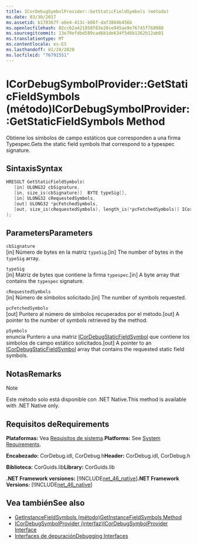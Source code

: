 ```yaml
---
title: ICorDebugSymbolProvider::GetStaticFieldSymbols (método)
ms.date: 03/30/2017
ms.assetid: b178367f-a6e4-413c-b06f-daf3804b456b
ms.openlocfilehash: 02cc62a421058f83e28ce945ae9e76745f768988
ms.sourcegitcommit: 13e79efdbd589cad6b1de634f5d6b1262b12ab01
ms.translationtype: MT
ms.contentlocale: es-ES
ms.lasthandoff: 01/28/2020
ms.locfileid: "76791551"
---
```

# <a name="icordebugsymbolprovidergetstaticfieldsymbols-method"></a><span data-ttu-id="059cb-102">ICorDebugSymbolProvider::GetStaticFieldSymbols (método)</span><span class="sxs-lookup"><span data-stu-id="059cb-102">ICorDebugSymbolProvider::GetStaticFieldSymbols Method</span></span>
<span data-ttu-id="059cb-103">Obtiene los símbolos de campo estáticos que corresponden a una firma Typespec.</span><span class="sxs-lookup"><span data-stu-id="059cb-103">Gets the static field symbols that correspond to a typespec signature.</span></span>  
  
## <a name="syntax"></a><span data-ttu-id="059cb-104">Sintaxis</span><span class="sxs-lookup"><span data-stu-id="059cb-104">Syntax</span></span>  
  
```cpp  
HRESULT GetStaticFieldSymbols(  
   [in] ULONG32 cbSignature,  
   [in, size_is(cbSignature)]  BYTE typeSig[],  
   [in] ULONG32 cRequestedSymbols,  
   [out] ULONG32 *pcFetchedSymbols,  
   [out, size_is(cRequestedSymbols), length_is(*pcFetchedSymbols)] ICorDebugStaticFieldSymbol *pSymbols[]  
);  
```  
  
## <a name="parameters"></a><span data-ttu-id="059cb-105">Parameters</span><span class="sxs-lookup"><span data-stu-id="059cb-105">Parameters</span></span>  
 `cbSignature`  
 <span data-ttu-id="059cb-106">[in] Número de bytes en la matriz `typeSig`.</span><span class="sxs-lookup"><span data-stu-id="059cb-106">[in] The number of bytes in the `typeSig` array.</span></span>  
  
 `typeSig`  
 <span data-ttu-id="059cb-107">[in] Matriz de bytes que contiene la firma `typespec`.</span><span class="sxs-lookup"><span data-stu-id="059cb-107">[in] A byte array that contains the `typespec` signature.</span></span>  
  
 `cRequestedSymbols`  
 <span data-ttu-id="059cb-108">[in] Número de símbolos solicitado.</span><span class="sxs-lookup"><span data-stu-id="059cb-108">[in] The number of symbols requested.</span></span>  
  
 `pcFetchedSymbols`  
 <span data-ttu-id="059cb-109">[out] Puntero al número de símbolos recuperados por el método.</span><span class="sxs-lookup"><span data-stu-id="059cb-109">[out] A pointer to the number of symbols retrieved by the method.</span></span>  
  
 `pSymbols`  
 <span data-ttu-id="059cb-110">enuncia Puntero a una matriz [ICorDebugStaticFieldSymbol](icordebugstaticfieldsymbol-interface.md) que contiene los símbolos de campo estático solicitados.</span><span class="sxs-lookup"><span data-stu-id="059cb-110">[out] A pointer to an [ICorDebugStaticFieldSymbol](icordebugstaticfieldsymbol-interface.md) array that contains the requested static field symbols.</span></span>  
  
## <a name="remarks"></a><span data-ttu-id="059cb-111">Notas</span><span class="sxs-lookup"><span data-stu-id="059cb-111">Remarks</span></span>  
  
> [!NOTE]
> <span data-ttu-id="059cb-112">Este método solo está disponible con .NET Native.</span><span class="sxs-lookup"><span data-stu-id="059cb-112">This method is available with .NET Native only.</span></span>  
  
## <a name="requirements"></a><span data-ttu-id="059cb-113">Requisitos de</span><span class="sxs-lookup"><span data-stu-id="059cb-113">Requirements</span></span>  
 <span data-ttu-id="059cb-114">**Plataformas:** Vea [Requisitos de sistema](../../../../docs/framework/get-started/system-requirements.md).</span><span class="sxs-lookup"><span data-stu-id="059cb-114">**Platforms:** See [System Requirements](../../../../docs/framework/get-started/system-requirements.md).</span></span>  
  
 <span data-ttu-id="059cb-115">**Encabezado:** CorDebug.idl, CorDebug.h</span><span class="sxs-lookup"><span data-stu-id="059cb-115">**Header:** CorDebug.idl, CorDebug.h</span></span>  
  
 <span data-ttu-id="059cb-116">**Biblioteca:** CorGuids.lib</span><span class="sxs-lookup"><span data-stu-id="059cb-116">**Library:** CorGuids.lib</span></span>  
  
 <span data-ttu-id="059cb-117">**.NET Framework versiones:** [!INCLUDE[net_46_native](../../../../includes/net-46-native-md.md)]</span><span class="sxs-lookup"><span data-stu-id="059cb-117">**.NET Framework Versions:** [!INCLUDE[net_46_native](../../../../includes/net-46-native-md.md)]</span></span>  
  
## <a name="see-also"></a><span data-ttu-id="059cb-118">Vea también</span><span class="sxs-lookup"><span data-stu-id="059cb-118">See also</span></span>

- [<span data-ttu-id="059cb-119">GetInstanceFieldSymbols (método)</span><span class="sxs-lookup"><span data-stu-id="059cb-119">GetInstanceFieldSymbols Method</span></span>](icordebugsymbolprovider-getinstancefieldsymbols-method.md)
- [<span data-ttu-id="059cb-120">ICorDebugSymbolProvider (interfaz)</span><span class="sxs-lookup"><span data-stu-id="059cb-120">ICorDebugSymbolProvider Interface</span></span>](icordebugsymbolprovider-interface.md)
- [<span data-ttu-id="059cb-121">Interfaces de depuración</span><span class="sxs-lookup"><span data-stu-id="059cb-121">Debugging Interfaces</span></span>](debugging-interfaces.md)
